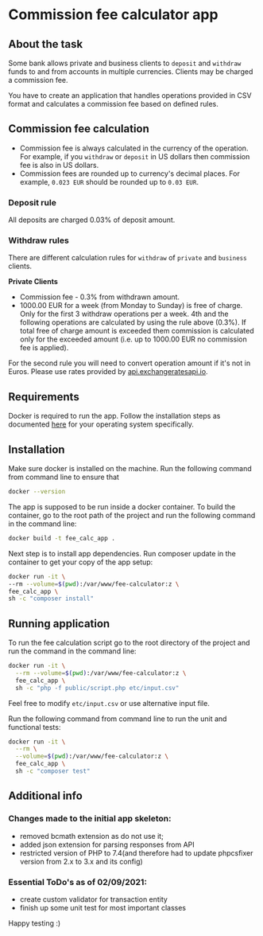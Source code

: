 # Commission fee calculator app

## About the task

Some bank allows private and business clients to `deposit` and `withdraw` funds to and from accounts in multiple currencies. Clients may be charged a commission fee.

You have to create an application that handles operations provided in CSV format and calculates a commission fee based on defined rules.

## Commission fee calculation
- Commission fee is always calculated in the currency of the operation. For example, if you `withdraw` or `deposit` in US dollars then commission fee is also in US dollars.
- Commission fees are rounded up to currency's decimal places. For example, `0.023 EUR` should be rounded up to `0.03 EUR`.

### Deposit rule
All deposits are charged 0.03% of deposit amount.

### Withdraw rules
There are different calculation rules for `withdraw` of `private` and `business` clients.

**Private Clients**
- Commission fee - 0.3% from withdrawn amount.
- 1000.00 EUR for a week (from Monday to Sunday) is free of charge. Only for the first 3 withdraw operations per a week. 4th and the following operations are calculated by using the rule above (0.3%). If total free of charge amount is exceeded them commission is calculated only for the exceeded amount (i.e. up to 1000.00 EUR no commission fee is applied).

For the second rule you will need to convert operation amount if it's not in Euros. Please use rates provided by [api.exchangeratesapi.io](https://api.exchangeratesapi.io/latest).


## Requirements

Docker is required to run the app. Follow the installation steps
as documented [here](https://docs.docker.com/engine/install/centos/) 
for your operating system specifically.

## Installation

Make sure docker is installed on the machine. Run the following command from command line to ensure that
```bash
docker --version
```
The app is supposed to be run inside a docker container.
To build the container, go to the root path of the project and 
run the following command in the command line:
```bash
docker build -t fee_calc_app .
```

Next step is to install app dependencies. Run composer update in the container to get your copy of the app setup:
```bash
docker run -it \
--rm --volume=$(pwd):/var/www/fee-calculator:z \
fee_calc_app \
sh -c "composer install"
```

## Running application

To run the fee calculation script go to the root directory of the project 
and run the command in the command line:

```bash
docker run -it \
  --rm --volume=$(pwd):/var/www/fee-calculator:z \
  fee_calc_app \
  sh -c "php -f public/script.php etc/input.csv"
```

Feel free to modify `etc/input.csv` or use alternative input file.

Run the following command from command line to run the unit and functional tests:
```bash
docker run -it \
  --rm \
  --volume=$(pwd):/var/www/fee-calculator:z \
  fee_calc_app \
  sh -c "composer test"
```

## Additional info

### Changes made to the initial app skeleton:
 - removed bcmath  extension as do not use it;
 - added json extension for parsing responses from API
 - restricted version of PHP to 7.4(and therefore had to update phpcsfixer version from 2.x to 3.x and its config)

### Essential ToDo's as of 02/09/2021:
 - create custom validator for transaction entity
 - finish up some unit test for most important classes

Happy testing :)
